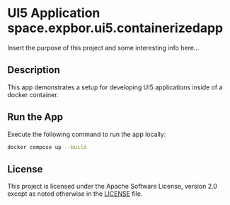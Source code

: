 # UI5 Application space.expbor.ui5.containerizedapp

Insert the purpose of this project and some interesting info here...

## Description

This app demonstrates a setup for developing UI5 applications inside of a docker container.


## Run the App

Execute the following command to run the app locally:

```sh
docker compose up --build
```

## License

This project is licensed under the Apache Software License, version 2.0 except as noted otherwise in the [LICENSE](LICENSE) file.
